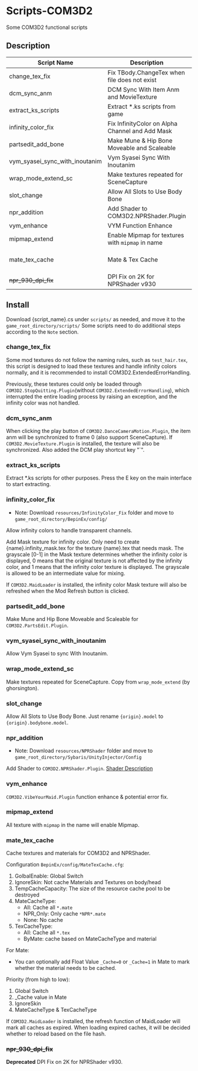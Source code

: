 # Scripts-COM3D2

Some COM3D2 functional scripts

## Description

| Script Name                    | Description                                      | Require                                                                |
| ------------------------------ | ------------------------------------------------ | ---------------------------------------------------------------------- |
| change_tex_fix                 | Fix TBody.ChangeTex when file does not exist     | -                                                                      |
| dcm_sync_anm                   | DCM Sync With Item Anm and MovieTexture          | COM3D2.DanceCameraMotion.Plugin                                        |
| extract_ks_scripts             | Extract *.ks scripts from game                   | -                                                                      |
| infinity_color_fix             | Fix InfinityColor on Alpha Channel and Add Mask  | [*Optional*] COM3D2.MaidLoader                                         |
| partsedit_add_bone             | Make Mune & Hip Bone Moveable and Scaleable      | COM3D2.PartsEdit.Plugin                                                |
| vym_syasei_sync_with_inoutanim | Vym Syasei Sync With Inoutanim                   | COM3D2.VibeYourMaid.Plugin<br>COM3D2.InOutAnimation.Plugin             |
| wrap_mode_extend_sc            | Make textures repeated for SceneCapture          | COM3D2.SceneCapture.Plugin                                             |
| slot_change                    | Allow All Slots to Use Body Bone                 | -                                                                      |
| npr_addition                   | Add Shader to COM3D2.NPRShader.Plugin            | COM3D2.NPRShader.Plugin                                                |
| vym_enhance                    | VYM Function Enhance                             | COM3D2.VibeYourMaid.Plugin                                             |
| mipmap_extend                  | Enable Mipmap for textures with `mipmap` in name | -                                                                      |
| mate_tex_cache                 | Mate & Tex Cache                                 | [*Optional*] COM3D2.NPRShader.Plugin<br>[*Optional*] COM3D2.MaidLoader |
| ~~npr_930_dpi_fix~~            | DPI Fix on 2K for NPRShader v930                 | COM3D2.NPRShader.Plugin(v930)                                          |

## Install

Download {script_name}.cs under `scripts/` as needed, and move it to the `game_root_directory/scripts/`
Some scripts need to do additional steps according to the `Note` section.

### change_tex_fix

Some mod textures do not follow the naming rules, such as `test_hair.tex`, this script is designed to load these textures and handle infinity colors normally, and it is recommended to install COM3D2.ExtendedErrorHandling.

Previously, these textures could only be loaded through `COM3D2.StopQuitting.Plugin`(without `COM3D2.ExtendedErrorHandling`), which interrupted the entire loading process by raising an exception, and the infinity color was not handled.

### dcm_sync_anm

When clicking the play button of `COM3D2.DanceCameraMotion.Plugin`, the item anm will be synchronized to frame 0 (also support SceneCapture). If `COM3D2.MovieTexture.Plugin` is installed, the texture will also be synchronized.
Also added the DCM play shortcut key "`".

### extract_ks_scripts

Extract *.ks scripts for other purposes.
Press the E key on the main interface to start extracting.

### infinity_color_fix

* Note: Download `resources/InfinityColor_Fix` folder and move to `game_root_directory/BepinEx/config/`

Allow infinity colors to handle transparent channels.

Add Mask texture for infinity color.
Only need to create {name}.infinity_mask.tex for the texture {name}.tex that needs mask.
The grayscale [0-1] in the Mask texture determines whether the infinity color is displayed, 0 means that the original texture is not affected by the infinity color, and 1 means that the infinity color texture is displayed. The grayscale is allowed to be an intermediate value for mixing.

If `COM3D2.MaidLoader` is installed, the infinity color Mask texture will also be refreshed when the Mod Refresh button is clicked.

### partsedit_add_bone

Make Mune and Hip Bone Moveable and Scaleable for `COM3D2.PartsEdit.Plugin`.

### vym_syasei_sync_with_inoutanim

Allow Vym Syasei to sync With Inoutanim.

### wrap_mode_extend_sc

Make textures repeated for SceneCapture.
Copy from `wrap_mode_extend` (by ghorsington).

### slot_change

Allow All Slots to Use Body Bone.
Just rename `{origin}.model` to `{origin}.bodybone.model`.

### npr_addition

* Note: Download `resources/NPRShader` folder and move to `game_root_directory/Sybaris/UnityInjector/Config`

Add Shader to `COM3D2.NPRShader.Plugin`.
[Shader Description](./resources/NPRShader/ShaderList.md)

### vym_enhance

`COM3D2.VibeYourMaid.Plugin` function enhance & potential error fix.

### mipmap_extend

All texture with `mipmap` in the name will enable Mipmap.

### mate_tex_cache

Cache textures and materials for COM3D2 and NPRShader.

Configuration `BepinEx/config/MateTexCache.cfg`:

1. GolbalEnable: Global Switch
2. IgnoreSkin: Not cache Materials and Textures on body/head
3. TempCacheCapacity: The size of the resource cache pool to be destroyed
4. MateCacheType:
    * All: Cache all `*.mate`
    * NPR_Only: Only cache `*NPR*.mate`
    * None: No cache
5. TexCacheType:
    * All: Cache all `*.tex`
    * ByMate: cache based on MateCacheType and material

For Mate:

* You can optionally add Float Value `_Cache=0` or `_Cache=1` in Mate to mark whether the material needs to be cached.

Priority (from high to low):

 1. Global Switch
 2. _Cache value in Mate
 3. IgnoreSkin
 4. MateCacheType & TexCacheType

If `COM3D2.MaidLoader` is installed, the refresh function of MaidLoader will mark all caches as expired. When loading expired caches, it will be decided whether to reload based on the file hash.

### ~~npr_930_dpi_fix~~

**Deprecated**
DPI Fix on 2K for NPRShader v930.
